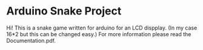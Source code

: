 # Arduino Snake Project
Hi!
This is a snake game written for arduino for an LCD dispplay. (In my case 16*2 but this can be changed easy.)
For more information please read the Documentation.pdf.
